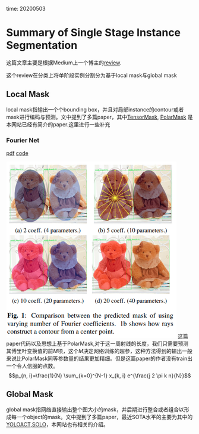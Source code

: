 time: 20200503

# Summary of Single Stage Instance Segmentation

这篇文章主要是根据Medium上一个博主的[review](https://towardsdatascience.com/single-stage-instance-segmentation-a-review-1eeb66e0cc49).

这个review在分类上将单阶段实例分割分为基于local mask与global mask

## Local Mask

local mask指输出一个个bounding box，并且对局部instance的contour或者mask进行编码与预测。文中提到了多篇paper，其中[TensorMask](../Segmentation/TensorMask:_A_Foundation_for_Dense_Object_Segmentation.md), [PolarMask](../Segmentation/PolorMask.md) 是本网站已经有简介的paper.这里进行一些补充

### Fourier Net
[pdf](https://arxiv.org/pdf/2002.02709.pdf) [code](https://github.com/cogsys-tuebingen/FourierNet)

![image](res/fouriernet_idea.png)
这篇paper代码以及思想上基于PolarMask,对于这一周射线的长度，我们只需要预测其傅里叶变换值的前$M$项，这个$M$决定网络训练的超参，这种方法得到的输出一般来说比PolarMask同等参数量的结果更加精细。但是这篇paper的作者没有train出一个令人信服的点数。
$$p_{n, i}=\frac{1}{N} \sum_{k=0}^{N-1} x_{k, i} e^{\frac{j 2 \pi k n}{N}}$$

## Global Mask

global mask指网络直接输出整个图大小的mask，并后期进行整合或者组合以形成每一个object的mask。文中提到了多篇paper，最近SOTA水平的主要为其中的[YOLOACT](../Segmentation/YOLACT.md),[SOLO](../Segmentation/SOLO.md)，本网站也有相关的介绍。

